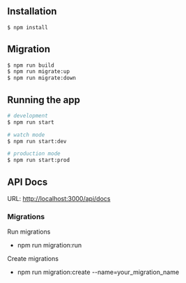 ## Installation

```bash
$ npm install
```

## Migration

```bash
$ npm run build
$ npm run migrate:up
$ npm run migrate:down
```

## Running the app

```bash
# development
$ npm run start

# watch mode
$ npm run start:dev

# production mode
$ npm run start:prod
```

## API Docs

URL: [http://localhost:3000/api/docs](http://localhost:3000/api/docs)

### Migrations

Run migrations

- npm run migration:run

Create migrations

- npm run migration:create --name=your_migration_name
